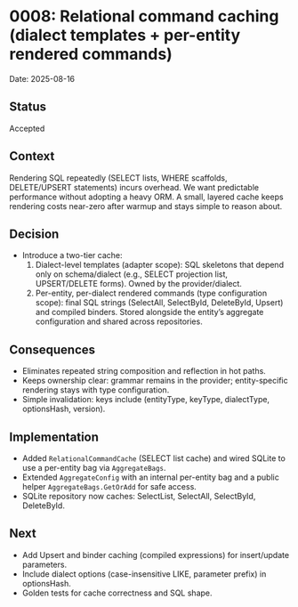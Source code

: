 # 0008: Relational command caching (dialect templates + per-entity rendered commands)

Date: 2025-08-16

## Status
Accepted

## Context
Rendering SQL repeatedly (SELECT lists, WHERE scaffolds, DELETE/UPSERT statements) incurs overhead. We want predictable performance without adopting a heavy ORM. A small, layered cache keeps rendering costs near-zero after warmup and stays simple to reason about.

## Decision
- Introduce a two-tier cache:
  1. Dialect-level templates (adapter scope): SQL skeletons that depend only on schema/dialect (e.g., SELECT projection list, UPSERT/DELETE forms). Owned by the provider/dialect.
  2. Per-entity, per-dialect rendered commands (type configuration scope): final SQL strings (SelectAll, SelectById, DeleteById, Upsert) and compiled binders. Stored alongside the entity’s aggregate configuration and shared across repositories.

## Consequences
- Eliminates repeated string composition and reflection in hot paths.
- Keeps ownership clear: grammar remains in the provider; entity-specific rendering stays with type configuration.
- Simple invalidation: keys include (entityType, keyType, dialectType, optionsHash, version).

## Implementation
- Added `RelationalCommandCache` (SELECT list cache) and wired SQLite to use a per-entity bag via `AggregateBags`.
- Extended `AggregateConfig` with an internal per-entity bag and a public helper `AggregateBags.GetOrAdd` for safe access.
- SQLite repository now caches: SelectList, SelectAll, SelectById, DeleteById.

## Next
- Add Upsert and binder caching (compiled expressions) for insert/update parameters.
- Include dialect options (case-insensitive LIKE, parameter prefix) in optionsHash.
- Golden tests for cache correctness and SQL shape.
